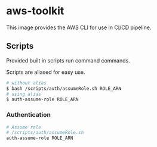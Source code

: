# aws-toolkit

This image provides the AWS CLI for use in CI/CD pipeline.

## Scripts

Provided built in scripts run command commands.

Scripts are aliased for easy use.

```bash
# without alias
$ bash /scripts/auth/assumeRole.sh ROLE_ARN
# using alias
$ auth-assume-role ROLE_ARN
```

### Authentication

```bash
# Assume role
# /scripts/auth/assumeRole.sh
auth-assume-role ROLE_ARN
```

